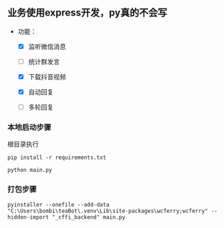 ## 业务使用express开发，py真的不会写


- 功能：
    - [x] 监听微信消息
    - [ ] 统计群发言
    - [x] 下载抖音视频
    - [x] 自动回复
    - [ ] 多轮回复


### 本地启动步骤
根目录执行
```pip
pip install -r requirements.txt
```
```text
python main.py
```


### 打包步骤
```text
pyinstaller --onefile --add-data "C:\Users\bombi\teaBot\.venv\Lib\site-packages\wcferry;wcferry" --hidden-import "_cffi_backend" main.py
```
